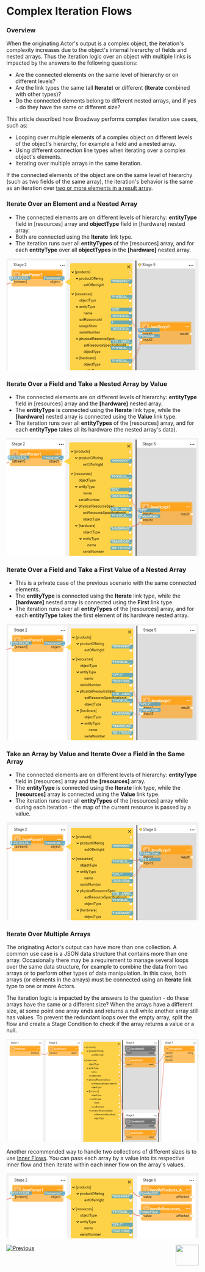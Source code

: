 # Complex Iteration Flows
### Overview

When the originating Actor's output is a complex object, the iteration's complexity increases due to the object's internal hierarchy of fields and nested arrays. Thus the iteration logic over an object with multiple links is impacted by the answers to the following questions:

* Are the connected elements on the same level of hierarchy or on different levels?
* Are the link types the same (all **Iterate**) or different (**Iterate** combined with other types)?
* Do the connected elements belong to different nested arrays, and if yes - do they have the same or different size? 

This article described how Broadway performs complex iteration use cases, such as:

* Looping over multiple elements of a complex object on different levels of the object's hierarchy, for example a field and a nested array.
* Using different connection line types when iterating over a complex object's elements.
* Iterating over multiple arrays in the same iteration.

If the connected elements of the object are on the same level of hierarchy (such as two fields of the same array), the iteration's behavior is the same as an iteration over [two or more elements in a result array](21_iterations.md#iterate-over-two-or-more-elements). 

### Iterate Over an Element and a Nested Array

* The connected elements are on different levels of hierarchy: **entityType** field in [resources] array and **objectType** field in [hardware] nested array.
* Both are connected using the **Iterate** link type. 
* The iteration runs over all **entityTypes** of the [resources] array, and for each **entityType** over all **objectTypes** in the **[hardware]** nested array.

<img src="images/iterate_mult_02.PNG" alt="image" style="zoom:80%;" />

### Iterate Over a Field and Take a Nested Array by Value

- The connected elements are on different levels of hierarchy: **entityType** field in [resources] array and the **[hardware]** nested array.
- The **entityType** is connected using the **Iterate** link type, while the **[hardware]** nested array is connected using the **Value** link type.
- The iteration runs over all **entityTypes** of the [resources] array, and for each **entityType** takes all its hardware (the nested array's data).

<img src="images/iterate_mult_03.PNG" alt="image" style="zoom:80%;" />

### Iterate Over a Field and Take a First Value of a Nested Array

* This is a private case of the previous scenario with the same connected elements.
* The **entityType** is connected using the **Iterate** link type, while the **[hardware]** nested array is connected using the **First** link type.
* The iteration runs over all **entityTypes** of the [resources] array, and for each **entityType** takes the first element of its hardware nested array.

<img src="images/iterate_mult_05.PNG" alt="image" style="zoom:80%;" />

### Take an Array by Value and Iterate Over a Field in the Same Array

* The connected elements are on different levels of hierarchy: **entityType** field in [resources] array and the **[resources]** array.
* The **entityType** is connected using the **Iterate** link type, while the **[resources]** array is connected using the **Value** link type.
* The iteration runs over all **entityTypes** of the [resources] array while during each iteration - the map of the current resource is passed by a value.

<img src="images/iterate_mult_04.PNG" alt="image" style="zoom:80%;" />

### Iterate Over Multiple Arrays

The originating Actor's output can have more than one collection. A common use case is a JSON data structure that contains more than one array.
Occasionally there may be a requirement to manage several loops over the same data structure, for example to combine the data from two arrays or to perform other types of data manipulation. In this case, both arrays (or elements in the arrays) must be connected using an **Iterate** link type to one or more Actors. 

The iteration logic is impacted by the answers to the question - do these arrays have the same or a different size? When the arrays have a different size, at some point one array ends and returns a null while another array still has values. To prevent the redundant loops over the empty array, split the flow and create a Stage Condition to check if the array returns a value or a null.

![image](images/iterate_blend1.PNG)

Another recommended way to handle two collections of different sizes is to use [Inner Flows](22_broadway_flow_inner_flows.md). You can pass each array by a value into its respective inner flow and then iterate within each inner flow on the array's values.

![image](images/iterate_blend2.PNG)



[![Previous](/articles/images/Previous.png)](21_iterations.md)[<img align="right" width="60" height="54" src="/articles/images/Next.png">](22_broadway_flow_inner_flows.md)

